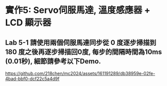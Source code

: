 # 實作5: Servo伺服馬達, 溫度感應器 + LCD 顯示器
## Lab 5-1 請使用兩個伺服馬達同步從 0 度逐步掃描到 180 度之後再逐步掃描回0度, 每步的間隔時間為10ms (0.01秒), 細節請參考以下Demo.


https://github.com/218chen/mc2024/assets/161191289/db38959e-02fe-4bad-bbf0-dcf22c5a4d9f

